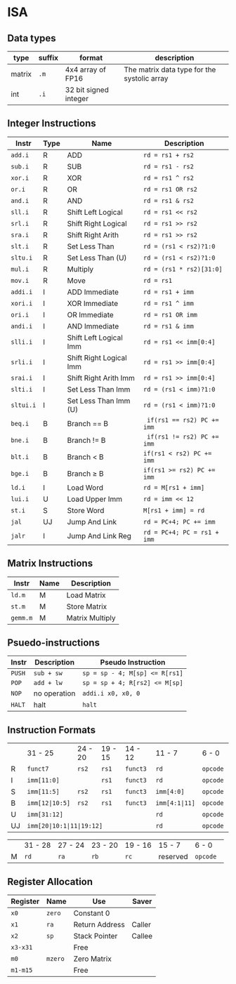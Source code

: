 # ISA
## Data types
| type | suffix | format | description
| ---- | ------ | ------ | -----------
| matrix | `.m` | 4x4 array of FP16 | The matrix data type for the systolic array
| int | `.i` | 32 bit signed integer | 

## Integer Instructions
| Instr | Type | Name | Description | 
| ----- | ---- | ---- | ----------- | 
| `add.i` | R | ADD | `rd = rs1 + rs2` | 
| `sub.i` | R | SUB | `rd = rs1 - rs2` | 
| `xor.i` | R | XOR | `rd = rs1 ^ rs2` |
| `or.i` | R | OR | `rd = rs1 OR rs2` |
| `and.i` | R | AND | `rd = rs1 & rs2` | 
| `sll.i` | R | Shift Left Logical | `rd = rs1 << rs2` |
| `srl.i` | R | Shift Right Logical | `rd = rs1 >> rs2` |
| `sra.i` | R | Shift Right Arith | `rd = rs1 >> rs2` |
| `slt.i` | R | Set Less Than | `rd = (rs1 < rs2)?1:0` |
| `sltu.i` | R | Set Less Than (U) | `rd = (rs1 < rs2)?1:0` |
| `mul.i` | R | Multiply | `rd = (rs1 * rs2)[31:0]` | 
| `mov.i` | R | Move | `rd = rs1` | 
| `addi.i` | I | ADD Immediate | `rd = rs1 + imm` | 
| `xori.i` | I | XOR Immediate | `rd = rs1 ^ imm` |
| `ori.i` | I | OR Immediate | `rd = rs1 OR imm` |
| `andi.i` | I | AND Immediate | `rd = rs1 & imm` | 
| `slli.i` | I | Shift Left Logical Imm| `rd = rs1 << imm[0:4]` |
| `srli.i` | I | Shift Right Logical Imm| `rd = rs1 >> imm[0:4]` |
| `srai.i` | I | Shift Right Arith Imm| `rd = rs1 >> imm[0:4]` |
| `slti.i` | I | Set Less Than Imm | `rd = (rs1 < imm)?1:0` |
| `sltui.i` | I | Set Less Than Imm (U) | `rd = (rs1 < imm)?1:0` |
| `beq.i` | B | Branch == B | ` if(rs1 == rs2) PC += imm` |
| `bne.i` | B | Branch != B | ` if(rs1 != rs2) PC += imm` |
| `blt.i` | B | Branch < B  | `if(rs1 < rs2) PC += imm` |
| `bge.i` | B | Branch ≥ B  | `if(rs1 >= rs2) PC += imm` |
| `ld.i` | I | Load Word | `rd = M[rs1 + imm]` | 
| `lui.i` | U | Load Upper Imm| `rd = imm << 12` | 
| `st.i` | S | Store Word | `M[rs1 + imm] = rd` | 
| `jal` | UJ | Jump And Link | `rd = PC+4; PC += imm` |
| `jalr`| I | Jump And Link Reg | `rd = PC+4; PC = rs1 + imm`|

## Matrix Instructions
| Instr | Name | Description | 
| ----- | ---- | ----------- | 
| `ld.m` | M | Load Matrix | `md = M[rs1]` | 
| `st.m` | M | Store Matrix | `M[rs1] = md` | 
| `gemm.m` | M | Matrix Multiply | `md = ma @ mb + mc` | 

## Psuedo-instructions
| Instr | Description | Pseudo Instruction |
| ----- | ----------- | ----------|
| `PUSH` | `sub + sw`|`sp = sp - 4; M[sp] <= R[rs1]`| 
| `POP` | `add + lw`|`sp = sp + 4; R[rs2] <= M[sp]`| 
| `NOP` | no operation|`addi.i x0, x0, 0`| 
| `HALT` | halt|`halt`|

## Instruction Formats
<table>
    <tr>
        <td></td>
        <td>31 - 25</td>
        <td>24 - 20</td>
        <td>19 - 15</td>
        <td>14 - 12</td>
        <td>11 - 7</td>
        <td>6 - 0</td>
    </tr>
    <tr>
        <td>R</td>
        <td><code>funct7 </code></td>
        <td><code>rs2 </code></td>
        <td><code>rs1 </code></td>
        <td><code>funct3 </code></td>
        <td><code>rd </code></td>
        <td><code>opcode </code></td>
    </tr>
    <tr>
        <td>I</td>
        <td colspan="2"><code>imm[11:0]</code></td>
        <td><code>rs1 </code></td>
        <td><code>funct3 </code></td>
        <td><code>rd </code></td>
        <td><code>opcode </code></td>
    </tr>
        <tr>
        <td>S</td>
        <td><code>imm[11:5]</code></td>
        <td><code>rs2 </code></td>
        <td><code>rs1 </code></td>
        <td><code>funct3 </code></td>
        <td><code>imm[4:0]</code></td>
        <td><code>opcode </code></td>
    </tr>
        </tr>
        <tr>
        <td>B</td>
        <td><code>imm[12|10:5]</code></td>
        <td><code>rs2 </code></td>
        <td><code>rs1 </code></td>
        <td><code>funct3 </code></td>
        <td><code>imm[4:1|11]</code></td>
        <td><code>opcode </code></td>
    </tr>
    <tr>
        <td>U</td>
        <td colspan="4"><code>imm[31:12]</code></td>
        <td><code>rd </code></td>
        <td><code>opcode </code></td>
    </tr>
    <tr>
        <td>UJ</td>
        <td colspan="4"><code>imm[20|10:1|11|19:12]</code></td>
        <td><code>rd </code></td>
        <td><code>opcode </code></td>
    </tr>
</table>
<table>
    <tr>
        <td></td>
        <td>31 - 28</td>
        <td>27 - 24</td>
        <td>23 - 20</td>
        <td>19 - 16</td>
        <td>15 - 7</td>
        <td>6 - 0</td>
    </tr>
    <tr>
        <td>M</td>
        <td><code>rd</code></td>
        <td><code>ra</code></td>
        <td><code>rb</code></td>
        <td><code>rc</code></td>
        <td>reserved</td>
        <td><code>opcode </code></td>
    </tr>
</table>

## Register Allocation
|Register|Name|Use|Saver|
|--------|----|---|-----|
|`x0`|`zero`|Constant 0||
|`x1`|`ra`|Return Address|Caller|
|`x2`|`sp`|Stack Pointer|Callee|
|`x3-x31`||Free||
|`m0`|`mzero`|Zero Matrix||
|`m1-m15`||Free||